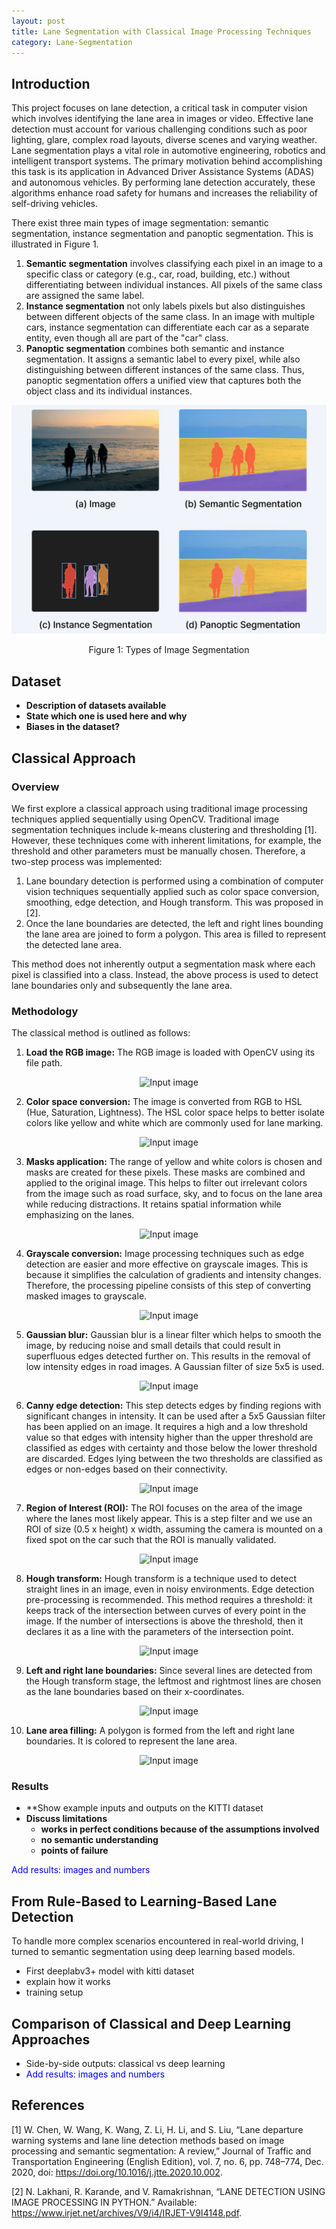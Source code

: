```yaml
---
layout: post
title: Lane Segmentation with Classical Image Processing Techniques
category: Lane-Segmentation
---
```


## Introduction

This project focuses on lane detection, a critical task in computer vision which involves identifying the lane area in images or video. Effective lane detection must account for various challenging conditions such as poor lighting, glare, complex road layouts, diverse scenes and varying weather. Lane segmentation plays a vital role in automotive engineering, robotics and intelligent transport systems. The primary motivation behind accomplishing this task is its application in Advanced Driver Assistance Systems (ADAS) and autonomous vehicles. By performing lane detection accurately, these algorithms enhance road safety for humans and increases the reliability of self-driving vehicles.

There exist three main types of image segmentation: semantic segmentation, instance segmentation and panoptic segmentation. This is illustrated in Figure 1. 

1. **Semantic segmentation** involves classifying each pixel in an image to a specific class or category (e.g., car, road, building, etc.) without differentiating between individual instances. All pixels of the same class are assigned the same label.
2. **Instance segmentation** not only labels pixels but also distinguishes between different objects of the same class. In an image with multiple cars, instance segmentation can differentiate each car as a separate entity, even though all are part of the "car" class.
3. **Panoptic segmentation** combines both semantic and instance segmentation. It assigns a semantic label to every pixel, while also distinguishing between different instances of the same class. Thus, panoptic segmentation offers a unified view that captures both the object class and its individual instances.


![Types of Image Segmentation|500](/images/lane-segmentation/segmentation_types.jpg)
<div style="text-align: center;">Figure 1: Types of Image Segmentation</div>

## Dataset 

* **Description of datasets available**
* **State which one is used here and why**
* **Biases in the dataset?**

## Classical Approach

### Overview
We first explore a classical approach using traditional image processing techniques applied sequentially using OpenCV. Traditional image segmentation techniques include k-means clustering and thresholding [1]. However, these techniques come with inherent limitations, for example, the threshold and other parameters must be manually chosen. Therefore, a two-step process was implemented: 
1. Lane boundary detection is performed using a combination of computer vision techniques sequentially applied such as color space conversion, smoothing, edge detection, and Hough transform. This was proposed in [2].
2. Once the lane boundaries are detected, the left and right lines bounding the lane area are joined to form a polygon. This area is filled to represent the detected lane area.

This method does not inherently output a segmentation mask where each pixel is classified into a class. Instead, the above process is used to detect lane boundaries only and subsequently the lane area. 

### Methodology  


The classical method is outlined as follows: 
1. **Load the RGB image:** The RGB image is loaded with OpenCV using its file path.
<div align="center">
  <img src="{{ site.baseurl }}/images/lane-segmentation/0-input-image.png" alt="Input image">
</div>

2. **Color space conversion:** The image is converted from RGB to HSL (Hue, Saturation, Lightness). The HSL color space helps to better isolate colors like yellow and white which are commonly used for lane marking. 
<div align="center">
	<img src="{{ site.baseurl }}/images/lane-segmentation/1-hsl.png" alt="Input image">
</div>

3. **Masks application:** The range of yellow and white colors is chosen and masks are created for these pixels. These masks are combined and applied to the original image. This helps to filter out irrelevant colors from the image such as road surface, sky, and to focus on the lane area while reducing distractions. It retains spatial information while emphasizing on the lanes.
<div align="center">
	<img src="{{ site.baseurl }}/images/lane-segmentation/2-mask.png" alt="Input image">
</div>

4. **Grayscale conversion:** Image processing techniques such as edge detection are easier and more effective on grayscale images. This is because it simplifies the calculation of gradients and intensity changes. Therefore, the processing pipeline consists of this step of converting masked images to grayscale.
<div align="center">
	<img src="{{ site.baseurl }}/images/lane-segmentation/3-grayscale.png" alt="Input image">
</div>

5. **Gaussian blur:** Gaussian blur is a linear filter which helps to smooth the image, by reducing noise and small details that could result in superfluous edges detected further on. This results in the removal of low intensity edges in road images. A Gaussian filter of size 5x5 is used. 
<div align="center">
	<img src="{{ site.baseurl }}/images/lane-segmentation/4-gaussian-blur.png" alt="Input image">
</div>

6. **Canny edge detection:** This step detects edges by finding regions with significant changes in intensity. It can be used after a 5x5 Gaussian filter has been applied on an image. It requires a high and a low threshold value so that edges with intensity higher than the upper threshold are classified as edges with certainty and those below the lower threshold are discarded. Edges lying between the two thresholds are classified as edges or non-edges based on their connectivity.
<div align="center">
	<img src="{{ site.baseurl }}/images/lane-segmentation/5-detect-edges.png" alt="Input image">
</div>

7. **Region of Interest (ROI):** The ROI focuses on the area of the image where the lanes most likely appear. This is a step filter and we use an ROI of size (0.5 x height) x width, assuming the camera is mounted on a fixed spot on the car such that the ROI is manually validated. 
<div align="center">
	<img src="{{ site.baseurl }}/images/lane-segmentation/6-roi.png" alt="Input image">
</div>

8. **Hough transform:** Hough transform is a technique used to detect straight lines in an image, even in noisy environments. Edge detection pre-processing is recommended. This method requires a threshold: it keeps track of the intersection between curves of every point in the image. If the number of intersections is above the threshold, then it declares it as a line with the parameters of the intersection point.
<div align="center">
	<img src="{{ site.baseurl }}/images/lane-segmentation/7-hough-transform.png" alt="Input image">
</div>

9. **Left and right lane boundaries:** Since several lines are detected from the Hough transform stage, the leftmost and rightmost lines are chosen as the lane boundaries based on their x-coordinates.
<div align="center">
	<img src="{{ site.baseurl }}/images/lane-segmentation/8-lanes.png" alt="Input image">
</div>

10. **Lane area filling:** A polygon is formed from the left and right lane boundaries. It is colored to represent the lane area.
<div align="center">
	<img src="{{ site.baseurl }}/images/lane-segmentation/9-fill-lane.png" alt="Input image">
</div>

### Results

* **Show example inputs and outputs on the KITTI dataset
* **Discuss limitations**
	* **works in perfect conditions because of the assumptions involved**
	* **no semantic understanding**
	* **points of failure**

<span style="color: rgb(0, 0, 255);">Add results: images and numbers</span>

## From Rule-Based to Learning-Based Lane Detection

To handle more complex scenarios encountered in real-world driving, I turned to semantic segmentation using deep learning based models. 

* First deeplabv3+ model with kitti dataset
* explain how it works
* training setup

## Comparison of Classical and Deep Learning Approaches

* Side-by-side outputs: classical vs deep learning 
* <span style="color: rgb(0, 0, 255);">Add results: images and numbers</span>


## References

[1] W. Chen, W. Wang, K. Wang, Z. Li, H. Li, and S. Liu, “Lane departure warning systems and lane line detection methods based on image processing and semantic segmentation: A review,” Journal of Traffic and Transportation Engineering (English Edition), vol. 7, no. 6, pp. 748–774, Dec. 2020, doi: https://doi.org/10.1016/j.jtte.2020.10.002.

[2] N. Lakhani, R. Karande, and V. Ramakrishnan, “LANE DETECTION USING IMAGE PROCESSING IN PYTHON.” Available: https://www.irjet.net/archives/V9/i4/IRJET-V9I4148.pdf.
‌
‌



